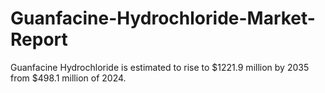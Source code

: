 # Guanfacine-Hydrochloride-Market-Report
Guanfacine Hydrochloride is estimated to rise to $1221.9 million by 2035 from $498.1 million of 2024. 
